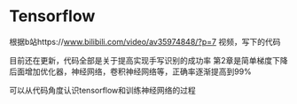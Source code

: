 # Tensorflow
根据b站https://www.bilibili.com/video/av35974848/?p=7
视频，写下的代码

目前还在更新，代码全部是关于提高实现手写识别的成功率
第2章是简单梯度下降
后面增加优化器，神经网络，卷积神经网络等，正确率逐渐提高到99%

可以从代码角度认识tensorflow和训练神经网络的过程
